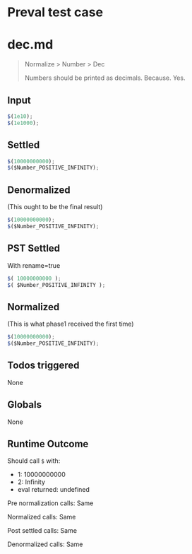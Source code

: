 # Preval test case

# dec.md

> Normalize > Number > Dec
>
> Numbers should be printed as decimals. Because. Yes.

## Input

`````js filename=intro
$(1e10);
$(1e1000);
`````


## Settled


`````js filename=intro
$(10000000000);
$($Number_POSITIVE_INFINITY);
`````


## Denormalized
(This ought to be the final result)

`````js filename=intro
$(10000000000);
$($Number_POSITIVE_INFINITY);
`````


## PST Settled
With rename=true

`````js filename=intro
$( 10000000000 );
$( $Number_POSITIVE_INFINITY );
`````


## Normalized
(This is what phase1 received the first time)

`````js filename=intro
$(10000000000);
$($Number_POSITIVE_INFINITY);
`````


## Todos triggered


None


## Globals


None


## Runtime Outcome


Should call `$` with:
 - 1: 10000000000
 - 2: Infinity
 - eval returned: undefined

Pre normalization calls: Same

Normalized calls: Same

Post settled calls: Same

Denormalized calls: Same
